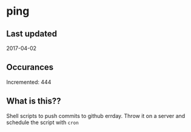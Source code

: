 # ping

## Last updated
2017-04-02

## Occurances
Incremented: 444

## What is this??
Shell scripts to push commits to github errday. Throw it on a server and schedule the script with `cron`


